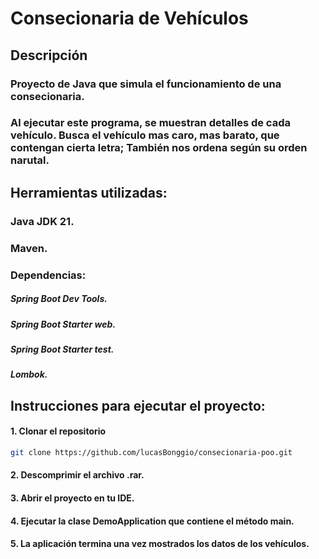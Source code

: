 # Consecionaria de Vehículos
## Descripción
### Proyecto de Java que simula el funcionamiento de una consecionaria.
### Al ejecutar este programa, se muestran detalles de cada vehículo. Busca el vehículo mas caro, mas barato, que contengan cierta letra; También nos ordena según su orden narutal.


## Herramientas utilizadas:
### Java JDK 21.
### Maven. 
### Dependencias:
##### Spring Boot Dev Tools.
##### Spring Boot Starter web. 
##### Spring Boot Starter test.
##### Lombok.

## Instrucciones para ejecutar el proyecto:
#### 1. Clonar el repositorio
```bash
git clone https://github.com/lucasBonggio/consecionaria-poo.git
```
#### 2. Descomprimir el archivo .rar. 
#### 3. Abrir el proyecto en tu IDE.
#### 4. Ejecutar la clase DemoApplication que contiene el método main.
#### 5. La aplicación termina una vez mostrados los datos de los vehículos.
